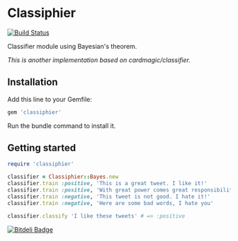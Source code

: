# Classiphier
[![Build Status](https://travis-ci.org/alejandrodevs/classiphier.png?branch=master)](https://travis-ci.org/alejandrodevs/classiphier)

Classifier module using Bayesian's theorem.

*This is another implementation based on cardmagic/classifier.*



## Installation
Add this line to your Gemfile:

```ruby
gem 'classiphier'
```
Run the bundle command to install it.



## Getting started
```ruby
require 'classiphier'

classifier = Classiphier::Bayes.new
classifier.train :positive, 'This is a great tweet. I like it!'
classifier.train :positive, 'With great power comes great responsibility'
classifier.train :negative, 'This tweet is not good. I hate it!'
classifier.train :negative, 'Here are some bad words, I hate you'

classifier.classify 'I like these tweets' # => :positive
```


[![Bitdeli Badge](https://d2weczhvl823v0.cloudfront.net/alejandrodevs/classiphier/trend.png)](https://bitdeli.com/free "Bitdeli Badge")

